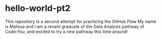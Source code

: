 # hello-world-pt2
This repository is a second attempt for practicing the GitHub Flow
My name is Melissa and I am a recent graduate of the Data Analysis pathway of Code:You, and excited to try a new pathway this time around!  
